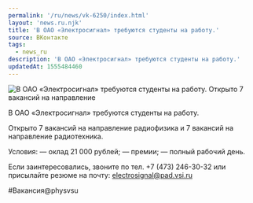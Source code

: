 ```yaml
---
permalink: '/ru/news/vk-6250/index.html'
layout: 'news.ru.njk'
title: 'В ОАО «Электросигнал» требуются студенты на работу.'
source: ВКонтакте
tags:
  - news_ru
description: 'В ОАО «Электросигнал» требуются студенты на работу.'
updatedAt: 1555484460
---
```

![В ОАО «Электросигнал» требуются студенты на работу. Открыто 7 вакансий на направление](https://sun9-13.userapi.com/impf/c851336/v851336672/fbb2e/-XRIsHlIctc.jpg?size=900x600&quality=96&proxy=1&sign=6a913ebda9110c834e2f406a2b8eb208&c_uniq_tag=1LHniOG0D_z62Mk3fVdC57yXKwdwyT5dxL-Qb9OfQws&type=album)

В ОАО «Электросигнал» требуются студенты на работу.

Открыто 7 вакансий на направление радиофизика и 7 вакансий на направление радиотехника.

Условия:
— оклад 21 000 рублей;
— премии;
— полный рабочий день.

Если заинтересовались, звоните по тел. +7 (473) 246-30-32 или присылайте резюме на почту: electrosignal@pad.vsi.ru

#Вакансия@physvsu
